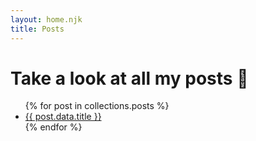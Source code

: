 ```yaml
---
layout: home.njk
title: Posts
---
```


# Take a look at all my posts 👀

<ul>
{% for post in collections.posts %}
  <li>
    <a href="{{ post.url }}">{{ post.data.title }}</a>
  </li>
{% endfor %}
</ul>

